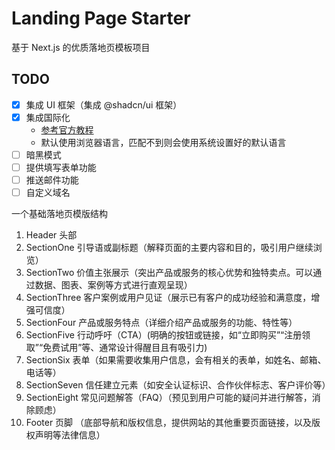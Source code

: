 # Landing Page Starter

基于 Next.js 的优质落地页模板项目

## TODO

- [x] 集成 UI 框架（集成 @shadcn/ui 框架）
- [x] 集成国际化
  - [参考官方教程](https://nextjs.org/docs/app/building-your-application/routing/internationalization)
  - 默认使用浏览器语言，匹配不到则会使用系统设置好的默认语言
- [ ] 暗黑模式
- [ ] 提供填写表单功能
- [ ] 推送邮件功能
- [ ] 自定义域名

一个基础落地页模版结构

1. Header 头部
2. SectionOne 引导语或副标题（解释页面的主要内容和目的，吸引用户继续浏览）
3. SectionTwo 价值主张展示（突出产品或服务的核心优势和独特卖点。可以通过数据、图表、案例等方式进行直观呈现）
4. SectionThree 客户案例或用户见证（展示已有客户的成功经验和满意度，增强可信度）
5. SectionFour 产品或服务特点（详细介绍产品或服务的功能、特性等）
6. SectionFive 行动呼吁（CTA）(明确的按钮或链接，如“立即购买”“注册领取”“免费试用”等、通常设计得醒目且有吸引力)
7. SectionSix 表单（如果需要收集用户信息，会有相关的表单，如姓名、邮箱、电话等）
8. SectionSeven 信任建立元素（如安全认证标识、合作伙伴标志、客户评价等）
9. SectionEight 常见问题解答（FAQ）（预见到用户可能的疑问并进行解答，消除顾虑）
10. Footer 页脚 （底部导航和版权信息，提供网站的其他重要页面链接，以及版权声明等法律信息）
